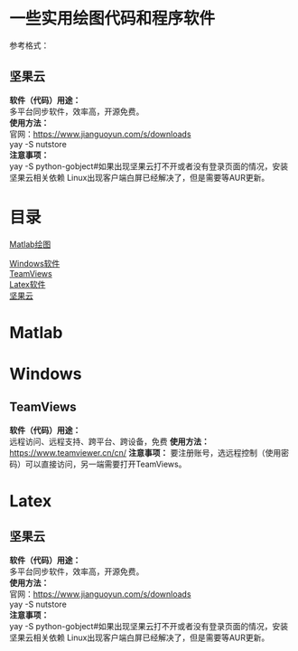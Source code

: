 # 一些实用绘图代码和程序软件

参考格式：
## 坚果云
**软件（代码）用途：**  
多平台同步软件，效率高，开源免费。  
**使用方法：**    
官网：https://www.jianguoyun.com/s/downloads  
yay -S nutstore  
**注意事项：**  
yay -S python-gobject#如果出现坚果云打不开或者没有登录页面的情况，安装坚果云相关依赖
Linux出现客户端白屏已经解决了，但是需要等AUR更新。

# 目录
[Matlab绘图](#Matlab)  

[Windows软件](#Windows)  
[TeamViews](##TeamsViews)  
[Latex软件](#Latex)  
[坚果云](##坚果云)  

# Matlab









# Windows

## TeamViews
**软件（代码）用途：**  
远程访问、远程支持、跨平台、跨设备，免费
**使用方法：**    
https://www.teamviewer.cn/cn/
**注意事项：** 
要注册账号，选远程控制（使用密码）可以直接访问，另一端需要打开TeamViews。





# Latex

## 坚果云
**软件（代码）用途：**  
多平台同步软件，效率高，开源免费。  
**使用方法：**    
官网：https://www.jianguoyun.com/s/downloads  
yay -S nutstore  
**注意事项：**  
yay -S python-gobject#如果出现坚果云打不开或者没有登录页面的情况，安装坚果云相关依赖
Linux出现客户端白屏已经解决了，但是需要等AUR更新。
